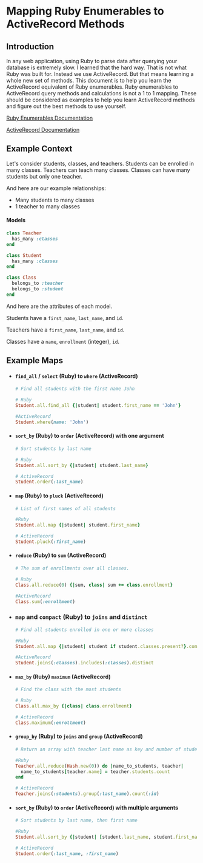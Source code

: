 # Mapping Ruby Enumerables to ActiveRecord Methods

## Introduction

In any web application, using Ruby to parse data after querying your database is extremely slow. I learned that the hard way. That is not what Ruby was built for. Instead we use ActiveRecord. But that means learning a whole new set of methods. This document is to help you learn the ActiveRecord equivalent of Ruby enumerables. Ruby enumerables to ActiveRecord query methods and calculations is not a 1 to 1 mapping. These should be considered as examples to help you learn ActiveRecord methods and figure out the best methods to use yourself.

[Ruby Enumerables Documentation](https://ruby-doc.org/core-2.2.3/Enumerable.html)

[ActiveRecord Documentation](http://api.rubyonrails.org/classes/ActiveRecord/QueryMethods.html)

## Example Context
Let's consider students, classes, and teachers. Students can be enrolled in many classes. Teachers can teach many classes. Classes can have many students but only one teacher.


And here are our example relationships:

* Many students to many classes
* 1 teacher to many classes

#### Models
```ruby
class Teacher 
  has_many :classes
end

class Student 
  has_many :classes
end

class Class 
  belongs_to :teacher
  belongs_to :student 
end
```

And here are the attributes of each model.

Students have a `first_name`, `last_name`, and `id`.

Teachers have a `first_name`, `last_name`, and `id`.

Classes have a `name`, `enrollment` (integer), `id`.


## Example Maps

* #### `find_all` / `select` (Ruby) to `where` (ActiveRecord)

  ```ruby
  # Find all students with the first name John

  # Ruby
  Student.all.find_all {|student| student.first_name == 'John'}  

  #ActiveRecord
  Student.where(name: 'John')
  ```

* #### `sort_by` (Ruby) to `order` (ActiveRecord) with one argument

  ```ruby
  # Sort students by last name

  # Ruby
  Student.all.sort_by {|student| student.last_name}

  # ActiveRecord
  Student.order(:last_name)
  ```

* #### `map` (Ruby) to `pluck` (ActiveRecord)

  ```ruby
  # List of first names of all students

  #Ruby
  Student.all.map {|student| student.first_name}

  # ActiveRecord
  Student.pluck(:first_name)
  ```

* #### `reduce` (Ruby) to `sum` (ActiveRecord)

  ```ruby
  # The sum of enrollments over all classes.

  # Ruby
  Class.all.reduce(0) {|sum, class| sum += class.enrollment}

  #ActiveRecord
  Class.sum(:enrollment)
  ```

* ### `map` and `compact` (Ruby) to `joins` and `distinct`

  ```ruby
  # Find all students enrolled in one or more classes

  #Ruby
  Student.all.map {|student| student if student.classes.present?}.compact
  
  #ActiveRecord
  Student.joins(:classes).includes(:classes).distinct
  ```

* #### `max_by` (Ruby) `maximum` (ActiveRecord)
  ```ruby
  # Find the class with the most students

  # Ruby
  Class.all.max_by {|class| class.enrollment}

  # ActiveRecord
  Class.maximum(:enrollment)
  ```


* #### `group_by` (Ruby) to `joins` and `group` (ActiveRecord)
  ```ruby
  # Return an array with teacher last name as key and number of students the teacher has as value 

  #Ruby
  Teacher.all.reduce(Hash.new(0)) do |name_to_students, teacher|
    name_to_students[teacher.name] = teacher.students.count
  end

  # ActiveRecord
  Teacher.joins(:students).group(:last_name).count(:id)
  ```

* #### `sort_by` (Ruby) to `order` (ActiveRecord) with multiple arguments

  ```ruby
  # Sort students by last name, then first name

  #Ruby
  Student.all.sort_by {|student| [student.last_name, student.first_name]}

  # ActiveRecord
  Student.order(:last_name, :first_name)
  ```





